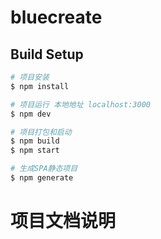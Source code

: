 # bluecreate

## Build Setup

```bash
# 项目安装
$ npm install

# 项目运行 本地地址 localhost:3000
$ npm dev

# 项目打包和启动
$ npm build
$ npm start

# 生成SPA静态项目
$ npm generate
```

# 项目文档说明

